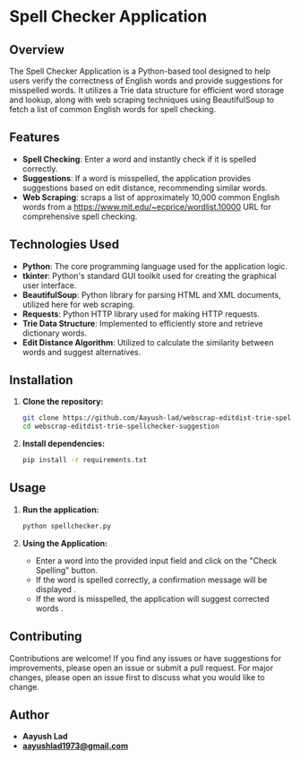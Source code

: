 # Spell Checker Application

## Overview

The Spell Checker Application is a Python-based tool designed to help users verify the correctness of English words and provide suggestions for misspelled words. It utilizes a Trie data structure for efficient word storage and lookup, along with web scraping techniques using BeautifulSoup to fetch a list of common English words for spell checking.

## Features

- **Spell Checking**: Enter a word and instantly check if it is spelled correctly.
- **Suggestions**: If a word is misspelled, the application provides suggestions based on edit distance, recommending similar words.
- **Web Scraping**: scraps a list of approximately 10,000 common English words from a https://www.mit.edu/~ecprice/wordlist.10000 URL for comprehensive spell checking.

## Technologies Used

- **Python**: The core programming language used for the application logic.
- **tkinter**: Python's standard GUI toolkit used for creating the graphical user interface.
- **BeautifulSoup**: Python library for parsing HTML and XML documents, utilized here for web scraping.
- **Requests**: Python HTTP library used for making HTTP requests.
- **Trie Data Structure**: Implemented to efficiently store and retrieve dictionary words.
- **Edit Distance Algorithm**: Utilized to calculate the similarity between words and suggest alternatives.

## Installation

1. **Clone the repository:**

   ```bash
   git clone https://github.com/Aayush-lad/webscrap-editdist-trie-spellchecker-suggestion.git
   cd webscrap-editdist-trie-spellchecker-suggestion
   ```

2. **Install dependencies:**

   ```bash
   pip install -r requirements.txt
   ```

## Usage

1. **Run the application:**

   ```bash
   python spellchecker.py
   ```

2. **Using the Application:**

   - Enter a word into the provided input field and click on the "Check Spelling" button.
   - If the word is spelled correctly, a confirmation message will be displayed .
   - If the word is misspelled, the application will suggest corrected words .
  

## Contributing

Contributions are welcome! If you find any issues or have suggestions for improvements, please open an issue or submit a pull request. For major changes, please open an issue first to discuss what you would like to change.


## Author

- **Aayush Lad**
- **aayushlad1973@gmail.com**

